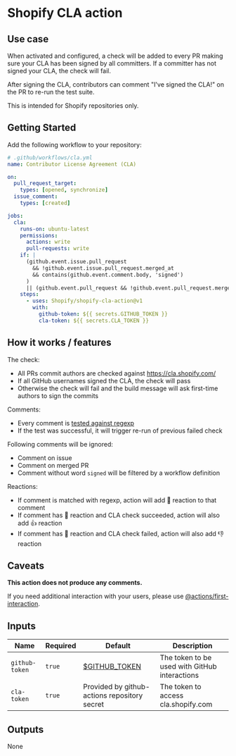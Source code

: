 # Shopify CLA action

## Use case

When activated and configured, a check will be added to every PR making sure
your CLA has been signed by all committers. If a committer has not signed your
CLA, the check will fail.

After signing the CLA, contributors can comment "I've signed the CLA!" on the PR to re-run the test suite.

This is intended for Shopify repositories only.

## Getting Started

Add the following workflow to your repository:

```yaml
# .github/workflows/cla.yml
name: Contributor License Agreement (CLA)

on:
  pull_request_target:
    types: [opened, synchronize]
  issue_comment:
    types: [created]

jobs:
  cla:
    runs-on: ubuntu-latest
    permissions:
      actions: write
      pull-requests: write
    if: |
      (github.event.issue.pull_request 
        && !github.event.issue.pull_request.merged_at
        && contains(github.event.comment.body, 'signed')
      ) 
      || (github.event.pull_request && !github.event.pull_request.merged)
    steps:
      - uses: Shopify/shopify-cla-action@v1
        with:
          github-token: ${{ secrets.GITHUB_TOKEN }}
          cla-token: ${{ secrets.CLA_TOKEN }}
```

## How it works / features

The check:

* All PRs commit authors are checked against https://cla.shopify.com/
* If all GitHub usernames signed the CLA, the check will pass
* Otherwise the check will fail and the build message will ask first-time authors to sign the commits

Comments:

* Every comment is [tested against regexp](https://github.com/Shopify/shopify-cla-action/blob/main/src/matcher.ts#L4)
* If the test was successful, it will trigger re-run of previous failed check

Following comments will be ignored:

* Comment on issue
* Comment on merged PR
* Comment without word `signed` will be filtered by a workflow definition

Reactions:

* If comment is matched with regexp, action will add :eyes: reaction to that comment
* If comment has :eyes: reaction and CLA check succeeded, action will also add :+1: reaction
* If comment has :eyes: reaction and CLA check failed, action will also add :-1: reaction

## Caveats

**This action does not produce any comments.**

If you need additional interaction with your users, please use [@actions/first-interaction](https://github.com/marketplace/actions/first-interaction).

## Inputs

| Name           | Required | Default                                                                                                                          | Description                                   |
|----------------|----------|----------------------------------------------------------------------------------------------------------------------------------|-----------------------------------------------|
| `github-token` | `true`   | [$GITHUB_TOKEN](https://docs.github.com/en/actions/security-guides/automatic-token-authentication#about-the-github_token-secret) | The token to be used with GitHub interactions |
| `cla-token`    | `true`   | Provided by github-actions repository secret                                                                                     | The token to access cla.shopify.com           |


## Outputs

None
